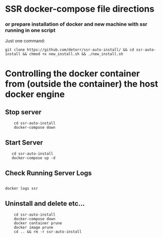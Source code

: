 # SSR docker-compose file directions

### or prepare installation of docker and new machine with ssr running in one script

Just one command:

``` git clone https://github.com/detorr/ssr-auto-install/ && cd ssr-auto-install && chmod +x new_install.sh && ./new_install.sh ```

# Controlling the docker container from (outside the container) the host docker engine

##  Stop server

``` 
    cd ssr-auto-install
    docker-compose down 
```

## Start Server

 ``` 
    cd ssr-auto-install
    docker-compose up -d 
 ```
 
 ## Check Running Server Logs
 
 ``` 
 
 docker logs ssr
 
 ```
 
 ##  Uninstall and delete etc...

``` 
    cd ssr-auto-install
    docker-compose down 
    docker container prune 
    docker image prune
    cd .. && rm -r ssr-auto-install
    
```
